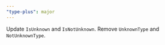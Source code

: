 ```yaml
---
"type-plus": major
---
```


Update `IsUnknown` and `IsNotUnknown`. Remove `UnknownType` and `NotUnknownType`.
